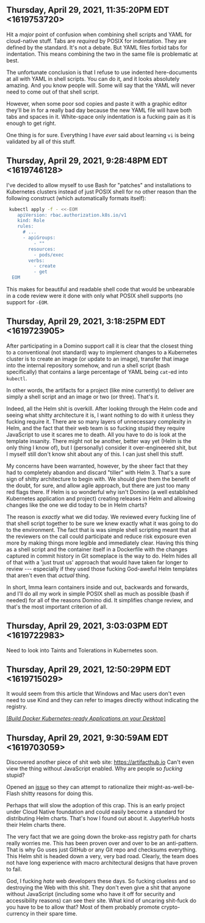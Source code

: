 ## Thursday, April 29, 2021, 11:35:20PM EDT <1619753720>

Hit a *major* point of confusion when combining shell scripts and YAML
for cloud-native stuff. Tabs are *required* by POSIX for indentation.
They are defined by the standard. It's not a debate. But YAML files
forbid tabs for indentation. This means combining the two in the same
file is problematic at best.

The unfortunate conclusion is that I refuse to use indented
here-documents at all with YAML in shell scripts. You can do it, and it
looks absolutely amazing. And you know people will. Some will say
that the YAML will never need to come out of that shell script. 

However, when some poor sod copies and paste it with a graphic editor
they'll be in for a really bad day because the new YAML file will have
both tabs and spaces in it. White-space only indentation is a fucking
pain as it is enough to get right.

One thing is for sure. Everything I have *ever* said about learning `vi`
is being validated by all of this stuff.

## Thursday, April 29, 2021, 9:28:48PM EDT <1619746128>

I've decided to allow myself to use Bash for "patches" and installations
to Kubernetes clusters instead of just POSIX shell for no other reason
than the following construct (which automatically formats itself):

```bash
 kubectl apply -f - <<-EOM
    apiVersion: rbac.authorization.k8s.io/v1
    kind: Role
    rules:
      # ...
      - apiGroups:
          - ""
        resources:
          - pods/exec
        verbs:
          - create
          - get
  EOM
```

This makes for beautiful and readable shell code that would be unbearable in a code review were it done with only what POSIX shell supports (no support for `-EOM`.

## Thursday, April 29, 2021, 3:18:25PM EDT <1619723905>

After participating in a Domino support call it is clear that the
closest thing to a conventional (not standard) way to implement changes
to a Kubernetes cluster is to create an image (or update to an image),
transfer that image into the internal repository somehow, and run a
shell script (bash specifically) that contains a large percentage of
YAML being `cat`-ed into `kubectl`. 

In other words, the artifacts for a project (like mine currently) to
deliver are simply a shell script and an image or two (or three). That's
it.

Indeed, all the Helm shit is overkill. After looking through the Helm
code and seeing what shitty architecture it is, I want nothing to do
with it unless they fucking require it. There are so many layers of
unnecessary complexity in Helm, and the fact that their web team is so
fucking stupid they require JavaScript to use it scares me to death. All
you have to do is look at the template insanity. There might not be
another, better way yet (Helm is the only thing I know of), but I
(personally) consider it over-engineered shit, but I myself still don't
know shit about any of this. I can just shell this stuff.

My concerns have been warranted, however, by the sheer fact that they
had to completely abandon and discard "tiller" with Helm 3. That's a
sure sign of shitty architecture to begin with. We should give them the
benefit of the doubt, for sure, and allow agile approach, but there are
just too many red flags there. If Helm is so wonderful why isn't Domino
(a well established Kubernetes application and project) creating
releases in Helm and allowing changes like the one we did today to be in
Helm charts?

The reason is *exactly* what we did today. We reviewed every fucking
line of that shell script together to be sure we knew exactly what it
was going to do to the environment. The fact that is was simple shell
scripting meant that all the reviewers on the call could participate and
reduce risk exposure even more by making things more legible and
immediately clear. Having this thing as a shell script and the container
itself in a Dockerfile with the changes captured in commit history in
Git someplace is the way to do. Helm hides all of that with a 'just
trust us' approach that would have taken far longer to review ---
especially if they used those fucking God-aweful Helm templates that
aren't even that *actual* thing.

In short, Imma learn containers inside and out, backwards and forwards,
and I'll do all my work in simple POSIX shell as much as possible (bash
if needed) for all of the reasons Domino did. It simplifies change
review, and that's the most important criterion of all.

## Thursday, April 29, 2021, 3:03:03PM EDT <1619722983>

Need to look into Taints and Tolerations in Kubernetes soon.

## Thursday, April 29, 2021, 12:50:29PM EDT <1619715029>

It would seem from this article that Windows and Mac users don't even
need to use Kind and they can refer to images directly without
indicating the registry.

[[*Build Docker Kubernetes-ready Applications on your Desktop*]](https://www.docker.com/products/kubernetes)

## Thursday, April 29, 2021, 9:30:59AM EDT <1619703059>

Discovered another piece of shit web site: <https://artifacthub.io>
Can't even view the thing without JavaScript enabled. Why are people so
*fucking* stupid?

Opened an [issue] so they can attempt to rationalize their
might-as-well-be-Flash shitty reasons for doing this. 

[issue]: <https://github.com/artifacthub/hub/issues/1284>

Perhaps that will slow the adoption of this crap. This is an early
project under Cloud Native foundation and could easily become a standard
for distributing Helm charts. That's how I found out about it.
JupyterHub hosts their Helm charts there.

The very fact that we are going down the broke-ass registry path for
charts really worries me. This has been proven over and over to be an
anti-pattern. That is why Go uses just GitHub or any Git repo and
checksums everything. This Helm shit is headed down a very, very bad
road. Clearly, the team does not have long experience with macro
architectural designs that have proven to fail.

God, I fucking *hate* web developers these days. So fucking clueless and
so destroying the Web with this shit. They don't even give a shit that
anyone without JavaScript (including some who have it off for security
and accessibility reasons) can see their site. What kind of uncaring
shit-fuck do you have to be to allow that? Most of them probably promote
crypto-currency in their spare time.

